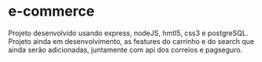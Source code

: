 # e-commerce
Projeto desenvolvido usando express, nodeJS, hmtl5, css3 e postgreSQL.
Projeto ainda em desenvolvimento, as features do carrinho e do search que ainda serão adicionadas, juntamente com api dos correios e pagseguro.
